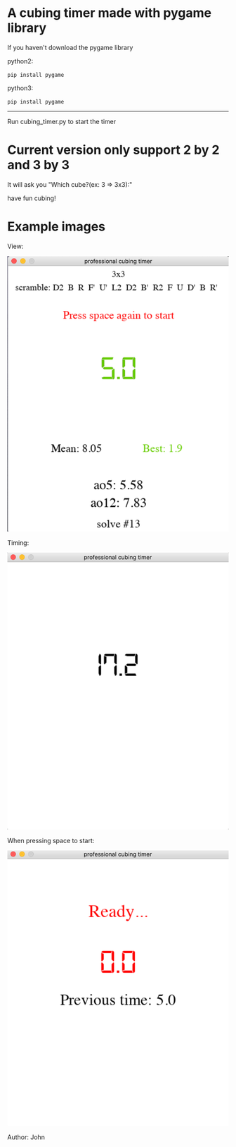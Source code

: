 # A cubing timer made with pygame library


If you haven't download the pygame library


python2:

    pip install pygame

python3:

    pip install pygame

--------------------------------------------------------------------------------

Run cubing_timer.py to start the timer

# Current version only support 2 by 2 and 3 by 3 #

It will ask you "Which cube?(ex: 3 => 3x3):"


have fun cubing!

# Example images

View:

![View](./example_images/general_view.png)

Timing:

![Timing](./example_images/timer_example.png)

When pressing space to start:

![Press space](./example_images/when_pressing_space.png)


Author: John
